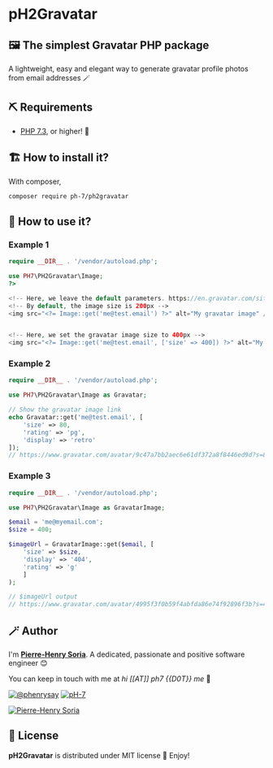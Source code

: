 # pH2Gravatar

## 🖼 The simplest Gravatar PHP package

A lightweight, easy and elegant way to generate gravatar profile photos from email addresses 🪄

## ⛏ Requirements

- [PHP 7.3](https://www.php.net/releases/7_3_0.php), or higher! 🐘

## 🏗 How to install it?

With composer,

```bash
composer require ph-7/ph2gravatar
```

## 💭 How to use it?

### Example 1

```php
require __DIR__ . '/vendor/autoload.php';

use PH7\PH2Gravatar\Image;
?>

<!-- Here, we leave the default parameters. https://en.gravatar.com/site/implement/images/ -->
<!-- By default, the image size is 200px -->
<img src="<?= Image::get('me@test.email') ?>" alt="My gravatar image" />


<!-- Here, we set the gravatar image size to 400px -->
<img src="<?= Image::get('me@test.email', ['size' => 400]) ?>" alt="My gravatar image" />
```

### Example 2

```php
require __DIR__ . '/vendor/autoload.php';

use PH7\PH2Gravatar\Image as Gravatar;

// Show the gravatar image link
echo Gravatar::get('me@test.email', [
    'size' => 80,
    'rating' => 'pg',
    'display' => 'retro'
]);
// https://www.gravatar.com/avatar/9c47a7bb2aec6e61df372a8f8446ed9d?s=80&r=pg&d=retro
```

### Example 3

```php
require __DIR__ . '/vendor/autoload.php';

use PH7\PH2Gravatar\Image as GravatarImage;

$email = 'me@myemail.com';
$size = 400;

$imageUrl = GravatarImage::get($email, [
    'size' => $size,
    'display' => '404',
    'rating' => 'g'
    ]
);

// $imageUrl output
// https://www.gravatar.com/avatar/4995f3f0b59f4abfda86e74f92896f3b?s=400&r=g&d=404
```

## 🪄 Author

I'm **[Pierre-Henry Soria][author-url]**. A dedicated, passionate and positive software engineer 😊

You can keep in touch with me at _hi [[AT]] ph7 {{D0T}} me_ 📮

[![@phenrysay][twitter-image]][twitter-url] [![pH-7][github-image]][github-url]

[![Pierre-Henry Soria](https://gravatar.com/avatar/a210fe61253c43c869d71eaed0e90149?s=200)](https://ph7.me 'Pierre-Henry Soria, Software Developer')

## 📃 License

**pH2Gravatar** is distributed under MIT license 🚀 Enjoy!

<!-- GitHub's Markdown reference links -->

[author-url]: https://pierrehenry.be
[license-url]: https://opensource.org/licenses/MIT
[twitter-url]: https://twitter.com/phenrysay
[twitter-image]: https://img.shields.io/badge/Twitter-1DA1F2?style=for-the-badge&logo=twitter&logoColor=white
[github-url]: https://github.com/pH-7
[github-image]: https://img.shields.io/badge/GitHub-100000?style=for-the-badge&logo=github&logoColor=white
